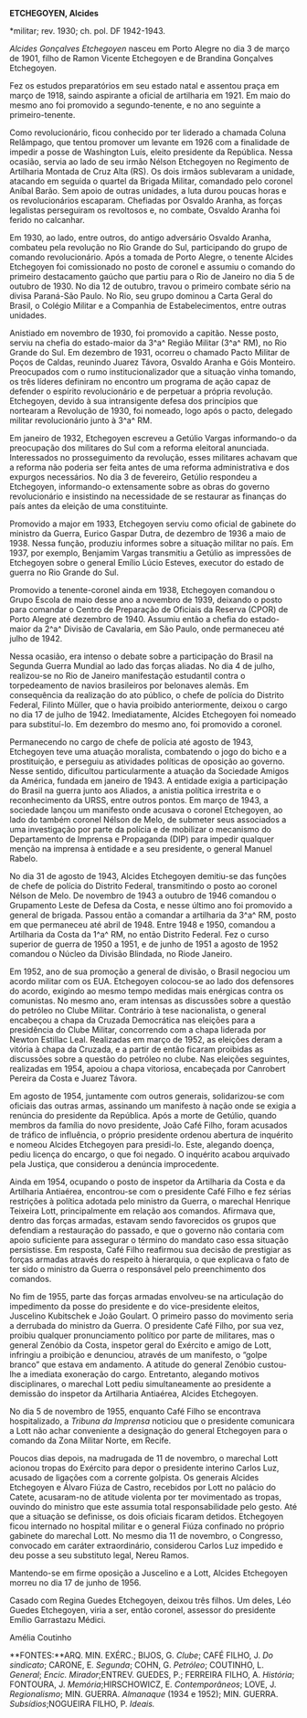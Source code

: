 **ETCHEGOYEN, Alcides**

\*militar; rev. 1930; ch. pol. DF 1942-1943.

*Alcides Gonçalves Etchegoyen* nasceu em Porto Alegre no dia 3 de março
de 1901, filho de Ramon Vicente Etchegoyen e de Brandina Gonçalves
Etchegoyen.

Fez os estudos preparatórios em seu estado natal e assentou praça em
março de 1918, saindo aspirante a oficial de artilharia em 1921. Em maio
do mesmo ano foi promovido a segundo-tenente, e no ano seguinte a
primeiro-tenente.

Como revolucionário, ficou conhecido por ter liderado a chamada Coluna
Relâmpago, que tentou promover um levante em 1926 com a finalidade de
impedir a posse de Washington Luís, eleito presidente da República.
Nessa ocasião, servia ao lado de seu irmão Nélson Etchegoyen no
Regimento de Artilharia Montada de Cruz Alta (RS). Os dois irmãos
sublevaram a unidade, atacando em seguida o quartel da Brigada Militar,
comandado pelo coronel Aníbal Barão. Sem apoio de outras unidades, a
luta durou poucas horas e os revolucionários escaparam. Chefiadas por
Osvaldo Aranha, as forças legalistas perseguiram os revoltosos e, no
combate, Osvaldo Aranha foi ferido no calcanhar.

Em 1930, ao lado, entre outros, do antigo adversário Osvaldo Aranha,
combateu pela revolução no Rio Grande do Sul, participando do grupo de
comando revolucionário. Após a tomada de Porto Alegre, o tenente Alcides
Etchegoyen foi comissionado no posto de coronel e assumiu o comando do
primeiro destacamento gaúcho que partiu para o Rio de Janeiro no dia 5
de outubro de 1930. No dia 12 de outubro, travou o primeiro combate
sério na divisa Paraná-São Paulo. No Rio, seu grupo dominou a Carta
Geral do Brasil, o Colégio Militar e a Companhia de Estabelecimentos,
entre outras unidades.

Anistiado em novembro de 1930, foi promovido a capitão. Nesse posto,
serviu na chefia do estado-maior da 3^a^ Região Militar (3^a^ RM), no
Rio Grande do Sul. Em dezembro de 1931, ocorreu o chamado Pacto Militar
de Poços de Caldas, reunindo Juarez Távora, Osvaldo Aranha e Góis
Monteiro. Preocupados com o rumo institucionalizador que a situação
vinha tomando, os três líderes definiram no encontro um programa de ação
capaz de defender o espírito revolucionário e de perpetuar a própria
revolução. Etchegoyen, devido à sua intransigente defesa dos princípios
que nortearam a Revolução de 1930, foi nomeado, logo após o pacto,
delegado militar revolucionário junto à 3^a^ RM.

Em janeiro de 1932, Etchegoyen escreveu a Getúlio Vargas informando-o da
preocupação dos militares do Sul com a reforma eleitoral anunciada.
Interessados no prosseguimento da revolução, esses militares achavam que
a reforma não poderia ser feita antes de uma reforma administrativa e
dos expurgos necessários. No dia 3 de fevereiro, Getúlio respondeu a
Etchegoyen, informando-o extensamente sobre as obras do governo
revolucionário e insistindo na necessidade de se restaurar as finanças
do país antes da eleição de uma constituinte.

Promovido a major em 1933, Etchegoyen serviu como oficial de gabinete do
ministro da Guerra, Eurico Gaspar Dutra, de dezembro de 1936 a maio de
1938. Nessa função, produziu informes sobre a situação militar no país.
Em 1937, por exemplo, Benjamim Vargas transmitiu a Getúlio as impressões
de Etchegoyen sobre o general Emílio Lúcio Esteves, executor do estado
de guerra no Rio Grande do Sul.

Promovido a tenente-coronel ainda em 1938, Etchegoyen comandou o Grupo
Escola de maio desse ano a novembro de 1939, deixando o posto para
comandar o Centro de Preparação de Oficiais da Reserva (CPOR) de Porto
Alegre até dezembro de 1940. Assumiu então a chefia do estado-maior da
2^a^ Divisão de Cavalaria, em São Paulo, onde permaneceu até julho de
1942.

Nessa ocasião, era intenso o debate sobre a participação do Brasil na
Segunda Guerra Mundial ao lado das forças aliadas. No dia 4 de julho,
realizou-se no Rio de Janeiro manifestação estudantil contra o
torpedeamento de navios brasileiros por belonaves alemãs. Em
consequência da realização do ato público, o chefe de polícia do
Distrito Federal, Filinto Müller, que o havia proibido anteriormente,
deixou o cargo no dia 17 de julho de 1942. Imediatamente, Alcides
Etchegoyen foi nomeado para substituí-lo. Em dezembro do mesmo ano, foi
promovido a coronel.

Permanecendo no cargo de chefe de polícia até agosto de 1943, Etchegoyen
teve uma atuação moralista, combatendo o jogo do bicho e a prostituição,
e perseguiu as atividades políticas de oposição ao governo. Nesse
sentido, dificultou particularmente a atuação da Sociedade Amigos da
América, fundada em janeiro de 1943. A entidade exigia a participação do
Brasil na guerra junto aos Aliados, a anistia política irrestrita e o
reconhecimento da URSS, entre outros pontos. Em março de 1943, a
sociedade lançou um manifesto onde acusava o coronel Etchegoyen, ao lado
do também coronel Nélson de Melo, de submeter seus associados a uma
investigação por parte da polícia e de mobilizar o mecanismo do
Departamento de Imprensa e Propaganda (DIP) para impedir qualquer menção
na imprensa à entidade e a seu presidente, o general Manuel Rabelo.

No dia 31 de agosto de 1943, Alcides Etchegoyen demitiu-se das funções
de chefe de polícia do Distrito Federal, transmitindo o posto ao coronel
Nélson de Melo. De novembro de 1943 a outubro de 1946 comandou o
Grupamento Leste de Defesa da Costa, e nesse último ano foi promovido a
general de brigada. Passou então a comandar a artilharia da 3^a^ RM,
posto em que permaneceu até abril de 1948. Entre 1948 e 1950, comandou a
Artilharia da Costa da 1^a^ RM, no então Distrito Federal. Fez o curso
superior de guerra de 1950 a 1951, e de junho de 1951 a agosto de 1952
comandou o Núcleo da Divisão Blindada, no Riode Janeiro.

Em 1952, ano de sua promoção a general de divisão, o Brasil negociou um
acordo militar com os EUA. Etchegoyen colocou-se ao lado dos defensores
do acordo, exigindo ao mesmo tempo medidas mais enérgicas contra os
comunistas. No mesmo ano, eram intensas as discussões sobre a questão do
petróleo no Clube Militar. Contrário à tese nacionalista, o general
encabeçou a chapa da Cruzada Democrática nas eleições para a presidência
do Clube Militar, concorrendo com a chapa liderada por Newton Estillac
Leal. Realizadas em março de 1952, as eleições deram a vitória à chapa
da Cruzada, e a partir de então ficaram proibidas as discussões sobre a
questão do petróleo no clube. Nas eleições seguintes, realizadas em
1954, apoiou a chapa vitoriosa, encabeçada por Canrobert Pereira da
Costa e Juarez Távora.

Em agosto de 1954, juntamente com outros generais, solidarizou-se com
oficiais das outras armas, assinando um manifesto à nação onde se exigia
a renúncia do presidente da República. Após a morte de Getúlio, quando
membros da família do novo presidente, João Café Filho, foram acusados
de tráfico de influência, o próprio presidente ordenou abertura de
inquérito e nomeou Alcides Etchegoyen para presidi-lo. Este, alegando
doença, pediu licença do encargo, o que foi negado. O inquérito acabou
arquivado pela Justiça, que considerou a denúncia improcedente.

Ainda em 1954, ocupando o posto de inspetor da Artilharia da Costa e da
Artilharia Antiaérea, encontrou-se com o presidente Café Filho e fez
sérias restrições à política adotada pelo ministro da Guerra, o marechal
Henrique Teixeira Lott, principalmente em relação aos comandos. Afirmava
que, dentro das forças armadas, estavam sendo favorecidos os grupos que
defendiam a restauração do passado, e que o governo não contaria com
apoio suficiente para assegurar o término do mandato caso essa situação
persistisse. Em resposta, Café Filho reafirmou sua decisão de prestigiar
as forças armadas através do respeito à hierarquia, o que explicava o
fato de ter sido o ministro da Guerra o responsável pelo preenchimento
dos comandos.

No fim de 1955, parte das forças armadas envolveu-se na articulação do
impedimento da posse do presidente e do vice-presidente eleitos,
Juscelino Kubitschek e João Goulart. O primeiro passo do movimento seria
a derrubada do ministro da Guerra. O presidente Café Filho, por sua vez,
proibiu qualquer pronunciamento político por parte de militares, mas o
general Zenóbio da Costa, inspetor geral do Exército e amigo de Lott,
infringiu a proibição e denunciou, através de um manifesto, o “golpe
branco” que estava em andamento. A atitude do general Zenóbio custou-lhe
a imediata exoneração do cargo. Entretanto, alegando motivos
disciplinares, o marechal Lott pediu simultaneamente ao presidente a
demissão do inspetor da Artilharia Antiaérea, Alcides Etchegoyen.

No dia 5 de novembro de 1955, enquanto Café Filho se encontrava
hospitalizado, a *Tribuna da* *Imprensa* noticiou que o presidente
comunicara a Lott não achar conveniente a designação do general
Etchegoyen para o comando da Zona Militar Norte, em Recife.

Poucos dias depois, na madrugada de 11 de novembro, o marechal Lott
acionou tropas do Exército para depor o presidente interino Carlos Luz,
acusado de ligações com a corrente golpista. Os generais Alcides
Etchegoyen e Álvaro Fiúza de Castro, recebidos por Lott no palácio do
Catete, acusaram-no de atitude violenta por ter movimentado as tropas,
ouvindo do ministro que este assumia total responsabilidade pelo gesto.
Até que a situação se definisse, os dois oficiais ficaram detidos.
Etchegoyen ficou internado no hospital militar e o general Fiúza
confinado no próprio gabinete do marechal Lott. No mesmo dia 11 de
novembro, o Congresso, convocado em caráter extraordinário, considerou
Carlos Luz impedido e deu posse a seu substituto legal, Nereu Ramos.

Mantendo-se em firme oposição a Juscelino e a Lott, Alcides Etchegoyen
morreu no dia 17 de junho de 1956.

Casado com Regina Guedes Etchegoyen, deixou três filhos. Um deles, Léo
Guedes Etchegoyen, viria a ser, então coronel, assessor do presidente
Emílio Garrastazu Médici.

Amélia Coutinho

**FONTES:**ARQ. MIN. EXÉRC.; BIJOS, G. *Clube*; CAFÉ FILHO, J. *Do
sindicato*; CARONE, E. *Segunda*; COHN, G. *Petróleo*; COUTINHO, L.
*General*; *Encic. Mirador*;ENTREV. GUEDES, P.; FERREIRA FILHO, A.
*História*; FONTOURA, J. *Memória*;HIRSCHOWICZ, E. *Contemporâneos*;
LOVE, J. *Regionalismo*; MIN. GUERRA. *Almanaque* (1934 e 1952); MIN.
GUERRA. *Subsídios*;NOGUEIRA FILHO, P. *Ideais.*
